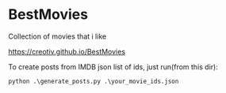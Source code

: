 # BestMovies

Collection of movies that i like

https://creotiv.github.io/BestMovies

To create posts from IMDB json list of ids, just run(from this dir):
```
python .\generate_posts.py .\your_movie_ids.json
```

